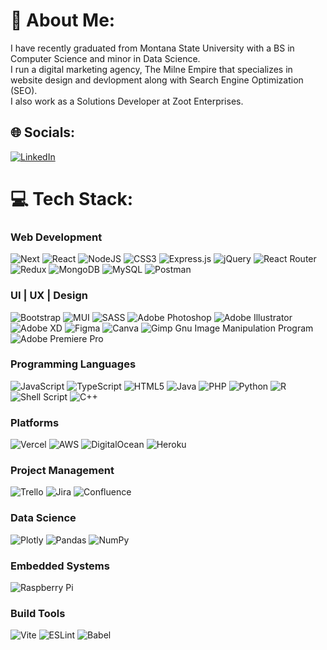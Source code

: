 # 💫 About Me:
I have recently graduated from Montana State University with a BS in Computer Science and minor in Data Science.<br>I run a digital marketing agency, The Milne Empire that specializes in website design and devlopment along with Search Engine Optimization (SEO).<br>I also work as a Solutions Developer at Zoot Enterprises.


## 🌐 Socials:
[![LinkedIn](https://img.shields.io/badge/LinkedIn-%230077B5.svg?logo=linkedin&logoColor=white)](https://linkedin.com/in/colemilne) 

# 💻 Tech Stack:
### Web Development
![Next](https://img.shields.io/badge/next.js-000000?style=flat&logo=nextdotjs&logoColor=white) ![React](https://img.shields.io/badge/react-%2320232a.svg?style=flat&logo=react&logoColor=%2361DAFB) ![NodeJS](https://img.shields.io/badge/node.js-6DA55F?style=flat&logo=node.js&logoColor=white) ![CSS3](https://img.shields.io/badge/css3-%231572B6.svg?style=flat&logo=css3&logoColor=white) ![Express.js](https://img.shields.io/badge/express.js-%23404d59.svg?style=flat&logo=express&logoColor=%2361DAFB) ![jQuery](https://img.shields.io/badge/jquery-%230769AD.svg?style=flat&logo=jquery&logoColor=white) ![React Router](https://img.shields.io/badge/React_Router-CA4245?style=flat&logo=react-router&logoColor=white) ![Redux](https://img.shields.io/badge/redux-%23593d88.svg?style=flat&logo=redux&logoColor=white) ![MongoDB](https://img.shields.io/badge/MongoDB-%234ea94b.svg?style=flat&logo=mongodb&logoColor=white) ![MySQL](https://img.shields.io/badge/mysql-%2300f.svg?style=flat&logo=mysql&logoColor=white) ![Postman](https://img.shields.io/badge/Postman-FF6C37?style=flat&logo=postman&logoColor=white)  

### UI | UX | Design
![Bootstrap](https://img.shields.io/badge/bootstrap-%23563D7C.svg?style=flat&logo=bootstrap&logoColor=white) ![MUI](https://img.shields.io/badge/MUI-%230081CB.svg?style=flat&logo=material-ui&logoColor=white) ![SASS](https://img.shields.io/badge/SASS-hotpink.svg?style=flat&logo=SASS&logoColor=white) ![Adobe Photoshop](https://img.shields.io/badge/adobephotoshop-%2331A8FF.svg?style=flat&logo=adobephotoshop&logoColor=white) ![Adobe Illustrator](https://img.shields.io/badge/adobeillustrator-%23FF9A00.svg?style=flat&logo=adobeillustrator&logoColor=white) ![Adobe XD](https://img.shields.io/badge/Adobe%20XD-470137?style=flat&logo=Adobe%20XD&logoColor=#FF61F6)	![Figma](https://img.shields.io/badge/figma-%23F24E1E.svg?style=flat&logo=figma&logoColor=white) ![Canva](https://img.shields.io/badge/Canva-%2300C4CC.svg?style=flat&logo=Canva&logoColor=white) ![Gimp Gnu Image Manipulation Program](https://img.shields.io/badge/Gimp-657D8B?style=flat&logo=gimp&logoColor=FFFFFF) ![Adobe Premiere Pro](https://img.shields.io/badge/Adobe%20Premiere%20Pro-9999FF.svg?style=flat&logo=Adobe%20Premiere%20Pro&logoColor=white)

### Programming Languages
![JavaScript](https://img.shields.io/badge/javascript-%23323330.svg?style=flat&logo=javascript&logoColor=%23F7DF1E) ![TypeScript](https://img.shields.io/badge/typescript-%23007ACC.svg?style=flat&logo=typescript&logoColor=white) ![HTML5](https://img.shields.io/badge/html5-%23E34F26.svg?style=flat&logo=html5&logoColor=white) ![Java](https://img.shields.io/badge/java-%23ED8B00.svg?style=flat&logo=java&logoColor=white) ![PHP](https://img.shields.io/badge/php-%23777BB4.svg?style=flat&logo=php&logoColor=white) ![Python](https://img.shields.io/badge/python-3670A0?style=flat&logo=python&logoColor=ffdd54) ![R](https://img.shields.io/badge/r-%23276DC3.svg?style=flat&logo=r&logoColor=white) ![Shell Script](https://img.shields.io/badge/shell_script-%23121011.svg?style=flat&logo=gnu-bash&logoColor=white) ![C++](https://img.shields.io/badge/C++-00599C?style=flat&logo=C%2B%2B&logoColor=white)

### Platforms
![Vercel](https://img.shields.io/badge/Vercel-black?style=flat&logo=Vercel&logoColor=white) ![AWS](https://img.shields.io/badge/AWS-%23FF9900.svg?style=flat&logo=amazon-aws&logoColor=white) ![DigitalOcean](https://img.shields.io/badge/DigitalOcean-%230167ff.svg?style=flat&logo=digitalOcean&logoColor=white) ![Heroku](https://img.shields.io/badge/heroku-%23430098.svg?style=flat&logo=heroku&logoColor=white)   

### Project Management
![Trello](https://img.shields.io/badge/Trello-%23026AA7.svg?style=flat&logo=Trello&logoColor=white) ![Jira](https://img.shields.io/badge/jira-%230A0FFF.svg?style=flat&logo=jira&logoColor=white) ![Confluence](https://img.shields.io/badge/confluence-%23172BF4.svg?style=flat&logo=confluence&logoColor=white)

### Data Science
![Plotly](https://img.shields.io/badge/Plotly-%233F4F75.svg?style=flat&logo=plotly&logoColor=white) ![Pandas](https://img.shields.io/badge/pandas-%23150458.svg?style=flat&logo=pandas&logoColor=white) ![NumPy](https://img.shields.io/badge/numpy-%23013243.svg?style=flat&logo=numpy&logoColor=white) 

### Embedded Systems
![Raspberry Pi](https://img.shields.io/badge/-RaspberryPi-C51A4A?style=flat&logo=Raspberry-Pi)

### Build Tools
![Vite](https://img.shields.io/badge/vite-%23646CFF.svg?style=flat&logo=vite&logoColor=white) ![ESLint](https://img.shields.io/badge/ESLint-4B3263?style=flat&logo=eslint&logoColor=white) ![Babel](https://img.shields.io/badge/Babel-F9DC3e?style=flat&logo=babel&logoColor=black)
